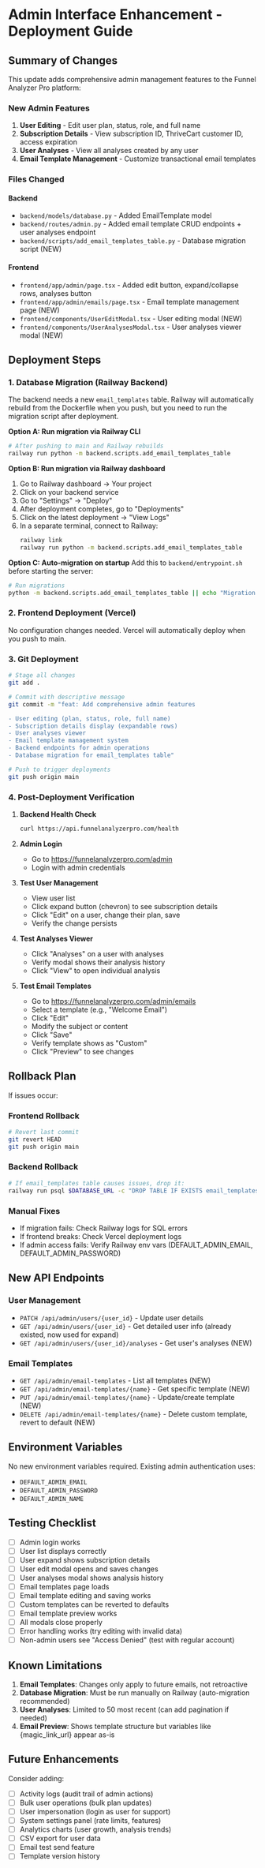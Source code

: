 # Admin Interface Enhancement - Deployment Guide

## Summary of Changes

This update adds comprehensive admin management features to the Funnel Analyzer Pro platform:

### New Admin Features

1. **User Editing** - Edit user plan, status, role, and full name
2. **Subscription Details** - View subscription ID, ThriveCart customer ID, access expiration
3. **User Analyses** - View all analyses created by any user
4. **Email Template Management** - Customize transactional email templates

### Files Changed

#### Backend
- `backend/models/database.py` - Added EmailTemplate model
- `backend/routes/admin.py` - Added email template CRUD endpoints + user analyses endpoint
- `backend/scripts/add_email_templates_table.py` - Database migration script (NEW)

#### Frontend
- `frontend/app/admin/page.tsx` - Added edit button, expand/collapse rows, analyses button
- `frontend/app/admin/emails/page.tsx` - Email template management page (NEW)
- `frontend/components/UserEditModal.tsx` - User editing modal (NEW)
- `frontend/components/UserAnalysesModal.tsx` - User analyses viewer modal (NEW)

## Deployment Steps

### 1. Database Migration (Railway Backend)

The backend needs a new `email_templates` table. Railway will automatically rebuild from the Dockerfile when you push, but you need to run the migration script after deployment.

**Option A: Run migration via Railway CLI**
```bash
# After pushing to main and Railway rebuilds
railway run python -m backend.scripts.add_email_templates_table
```

**Option B: Run migration via Railway dashboard**
1. Go to Railway dashboard → Your project
2. Click on your backend service
3. Go to "Settings" → "Deploy"
4. After deployment completes, go to "Deployments"
5. Click on the latest deployment → "View Logs"
6. In a separate terminal, connect to Railway:
   ```bash
   railway link
   railway run python -m backend.scripts.add_email_templates_table
   ```

**Option C: Auto-migration on startup**
Add this to `backend/entrypoint.sh` before starting the server:
```bash
# Run migrations
python -m backend.scripts.add_email_templates_table || echo "Migration failed or already applied"
```

### 2. Frontend Deployment (Vercel)

No configuration changes needed. Vercel will automatically deploy when you push to main.

### 3. Git Deployment

```bash
# Stage all changes
git add .

# Commit with descriptive message
git commit -m "feat: Add comprehensive admin features

- User editing (plan, status, role, full name)
- Subscription details display (expandable rows)
- User analyses viewer
- Email template management system
- Backend endpoints for admin operations
- Database migration for email_templates table"

# Push to trigger deployments
git push origin main
```

### 4. Post-Deployment Verification

1. **Backend Health Check**
   ```bash
   curl https://api.funnelanalyzerpro.com/health
   ```

2. **Admin Login**
   - Go to https://funnelanalyzerpro.com/admin
   - Login with admin credentials

3. **Test User Management**
   - View user list
   - Click expand button (chevron) to see subscription details
   - Click "Edit" on a user, change their plan, save
   - Verify the change persists

4. **Test Analyses Viewer**
   - Click "Analyses" on a user with analyses
   - Verify modal shows their analysis history
   - Click "View" to open individual analysis

5. **Test Email Templates**
   - Go to https://funnelanalyzerpro.com/admin/emails
   - Select a template (e.g., "Welcome Email")
   - Click "Edit"
   - Modify the subject or content
   - Click "Save"
   - Verify template shows as "Custom"
   - Click "Preview" to see changes

## Rollback Plan

If issues occur:

### Frontend Rollback
```bash
# Revert last commit
git revert HEAD
git push origin main
```

### Backend Rollback
```bash
# If email_templates table causes issues, drop it:
railway run psql $DATABASE_URL -c "DROP TABLE IF EXISTS email_templates CASCADE;"
```

### Manual Fixes
- If migration fails: Check Railway logs for SQL errors
- If frontend breaks: Check Vercel deployment logs
- If admin access fails: Verify Railway env vars (DEFAULT_ADMIN_EMAIL, DEFAULT_ADMIN_PASSWORD)

## New API Endpoints

### User Management
- `PATCH /api/admin/users/{user_id}` - Update user details
- `GET /api/admin/users/{user_id}` - Get detailed user info (already existed, now used for expand)
- `GET /api/admin/users/{user_id}/analyses` - Get user's analyses (NEW)

### Email Templates
- `GET /api/admin/email-templates` - List all templates (NEW)
- `GET /api/admin/email-templates/{name}` - Get specific template (NEW)
- `PUT /api/admin/email-templates/{name}` - Update/create template (NEW)
- `DELETE /api/admin/email-templates/{name}` - Delete custom template, revert to default (NEW)

## Environment Variables

No new environment variables required. Existing admin authentication uses:
- `DEFAULT_ADMIN_EMAIL`
- `DEFAULT_ADMIN_PASSWORD`
- `DEFAULT_ADMIN_NAME`

## Testing Checklist

- [ ] Admin login works
- [ ] User list displays correctly
- [ ] User expand shows subscription details
- [ ] User edit modal opens and saves changes
- [ ] User analyses modal shows analysis history
- [ ] Email templates page loads
- [ ] Email template editing and saving works
- [ ] Custom templates can be reverted to defaults
- [ ] Email template preview works
- [ ] All modals close properly
- [ ] Error handling works (try editing with invalid data)
- [ ] Non-admin users see "Access Denied" (test with regular account)

## Known Limitations

1. **Email Templates**: Changes only apply to future emails, not retroactive
2. **Database Migration**: Must be run manually on Railway (auto-migration recommended)
3. **User Analyses**: Limited to 50 most recent (can add pagination if needed)
4. **Email Preview**: Shows template structure but variables like {magic_link_url} appear as-is

## Future Enhancements

Consider adding:
- [ ] Activity logs (audit trail of admin actions)
- [ ] Bulk user operations (bulk plan updates)
- [ ] User impersonation (login as user for support)
- [ ] System settings panel (rate limits, features)
- [ ] Analytics charts (user growth, analysis trends)
- [ ] CSV export for user data
- [ ] Email test send feature
- [ ] Template version history
